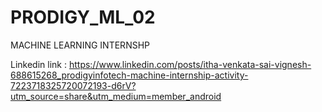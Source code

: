 # PRODIGY_ML_02
MACHINE LEARNING INTERNSHP


Linkedin link : https://www.linkedin.com/posts/itha-venkata-sai-vignesh-688615268_prodigyinfotech-machine-internship-activity-7223718325720072193-d6rV?utm_source=share&utm_medium=member_android

